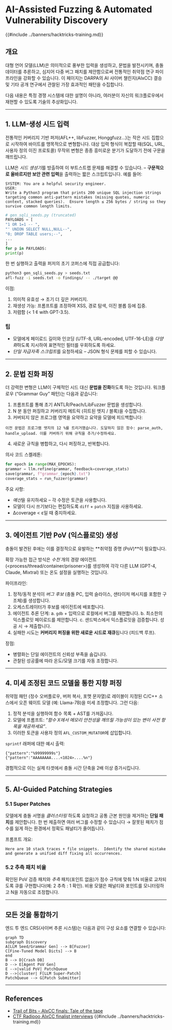 # AI-Assisted Fuzzing & Automated Vulnerability Discovery

{{#include ../banners/hacktricks-training.md}}

## 개요
대형 언어 모델(LLM)은 의미적으로 풍부한 입력을 생성하고, 문법을 발전시키며, 충돌 데이터를 추론하고, 심지어 다중 버그 패치를 제안함으로써 전통적인 취약점 연구 파이프라인을 강화할 수 있습니다. 이 페이지는 DARPA의 AI 사이버 챌린지(AIxCC) 결승 및 기타 공개 연구에서 관찰된 가장 효과적인 패턴을 수집합니다.

다음 내용은 특정 경쟁 시스템에 대한 설명이 아니라, 여러분이 자신의 워크플로우에서 재현할 수 있도록 기술의 추상화입니다.

---

## 1. LLM-생성 시드 입력

전통적인 커버리지 기반 퍼저(AFL++, libFuzzer, Honggfuzz…)는 작은 시드 집합으로 시작하여 바이트를 맹목적으로 변형합니다. 대상 입력 형식이 복잡할 때(SQL, URL, 사용자 정의 이진 프로토콜) 무작위 변형은 종종 흥미로운 분기가 도달하기 전에 구문을 깨뜨립니다.

LLM은 *시드 생성기*를 방출하여 이 부트스트랩 문제를 해결할 수 있습니다. – **구문적으로 올바르지만 보안 관련 입력**을 출력하는 짧은 스크립트입니다. 예를 들어:
```prompt
SYSTEM: You are a helpful security engineer.
USER:
Write a Python3 program that prints 200 unique SQL injection strings targeting common anti-pattern mistakes (missing quotes, numeric context, stacked queries).  Ensure length ≤ 256 bytes / string so they survive common length limits.
```

```python
# gen_sqli_seeds.py (truncated)
PAYLOADS = [
"1 OR 1=1 -- ",
"' UNION SELECT NULL,NULL--",
"0; DROP TABLE users;--",
...
]
for p in PAYLOADS:
print(p)
```
한 번 실행하고 출력을 퍼저의 초기 코퍼스에 직접 공급합니다:
```bash
python3 gen_sqli_seeds.py > seeds.txt
afl-fuzz -i seeds.txt -o findings/ -- ./target @@
```
이점:
1. 의미적 유효성 → 초기 더 깊은 커버리지.
2. 재생성 가능: 프롬프트를 조정하여 XSS, 경로 탐색, 이진 블롭 등에 집중.
3. 저렴함 (< 1 ¢ with GPT-3.5).

### 팁
* 모델에게 페이로드 길이와 인코딩 (UTF-8, URL-encoded, UTF-16-LE)을 *다양화*하도록 지시하여 표면적인 필터를 우회하도록 하세요.
* *단일 자급자족 스크립트*를 요청하세요 – JSON 형식 문제를 피할 수 있습니다.

---

## 2. 문법 진화 퍼징

더 강력한 변형은 LLM이 구체적인 시드 대신 **문법을 진화**하도록 하는 것입니다. 워크플로우 (“Grammar Guy” 패턴)는 다음과 같습니다:

1. 프롬프트를 통해 초기 ANTLR/Peach/LibFuzzer 문법을 생성합니다.
2. N 분 동안 퍼징하고 커버리지 메트릭 (히트된 엣지 / 블록)을 수집합니다.
3. 커버되지 않은 프로그램 영역을 요약하고 요약을 모델에 피드백합니다:
```prompt
이전 문법은 프로그램 엣지의 12 %를 트리거했습니다. 도달하지 않은 함수: parse_auth, handle_upload. 이를 커버하기 위해 규칙을 추가/수정하세요.
```
4. 새로운 규칙을 병합하고, 다시 퍼징하고, 반복합니다.

의사 코드 스켈레톤:
```python
for epoch in range(MAX_EPOCHS):
grammar = llm.refine(grammar, feedback=coverage_stats)
save(grammar, f"grammar_{epoch}.txt")
coverage_stats = run_fuzzer(grammar)
```
주요 사항:
* *예산*을 유지하세요 – 각 수정은 토큰을 사용합니다.
* 모델이 다시 쓰기보다는 편집하도록 `diff` + `patch` 지침을 사용하세요.
* Δcoverage < ε일 때 중지하세요.

---

## 3. 에이전트 기반 PoV (익스플로잇) 생성

충돌이 발견된 후에는 이를 결정적으로 유발하는 **취약점 증명 (PoV)**이 필요합니다.

확장 가능한 접근 방식은 *수천* 개의 경량 에이전트 (<process/thread/container/prisoner>)를 생성하여 각각 다른 LLM (GPT-4, Claude, Mixtral) 또는 온도 설정을 실행하는 것입니다.

파이프라인:
1. 정적/동적 분석이 *버그 후보* (충돌 PC, 입력 슬라이스, 샌타이저 메시지를 포함한 구조체)를 생성합니다.
2. 오케스트레이터가 후보를 에이전트에 배포합니다.
3. 에이전트 추론 단계:
a. `gdb` + 입력으로 로컬에서 버그를 재현합니다.
b. 최소한의 익스플로잇 페이로드를 제안합니다.
c. 샌드박스에서 익스플로잇을 검증합니다. 성공 시 → 제출합니다.
4. 실패한 시도는 **커버리지 퍼징을 위한 새로운 시드로 재큐**됩니다 (피드백 루프).

장점:
* 병렬화는 단일 에이전트의 신뢰성 부족을 숨깁니다.
* 관찰된 성공률에 따라 온도/모델 크기를 자동 조정합니다.

---

## 4. 미세 조정된 코드 모델을 통한 지향 퍼징

취약점 패턴 (정수 오버플로우, 버퍼 복사, 포맷 문자열)로 레이블이 지정된 C/C++ 소스에서 오픈 웨이트 모델 (예: Llama-7B)을 미세 조정합니다. 그런 다음:

1. 정적 분석을 실행하여 함수 목록 + AST를 가져옵니다.
2. 모델에 프롬프트: *“함수 X에서 메모리 안전성을 깨뜨릴 가능성이 있는 변이 사전 항목을 제공하세요”*.
3. 이러한 토큰을 사용자 정의 `AFL_CUSTOM_MUTATOR`에 삽입합니다.

`sprintf` 래퍼에 대한 예시 출력:
```
{"pattern":"%99999999s"}
{"pattern":"AAAAAAAA....<1024>....%n"}
```
경험적으로 이는 실제 타겟에서 충돌 시간 단축을 2배 이상 증가시킵니다.

---

## 5. AI-Guided Patching Strategies

### 5.1 Super Patches
모델에게 충돌 서명을 *클러스터링* 하도록 요청하고 공통 근본 원인을 제거하는 **단일 패치**를 제안합니다. 한 번 제출하면 여러 버그를 수정할 수 있습니다 → 잘못된 패치가 점수를 잃게 하는 환경에서 정확도 패널티가 줄어듭니다.

프롬프트 개요:
```
Here are 10 stack traces + file snippets.  Identify the shared mistake and generate a unified diff fixing all occurrences.
```
### 5.2 추측 패치 비율
확인된 PoV 검증 패치와 *추측* 패치(포인트 없음)가 점수 규칙에 맞춰 1:​N 비율로 교차되도록 큐를 구현합니다(예: 2 추측 : 1 확인). 비용 모델은 패널티와 포인트를 모니터링하고 N을 자동으로 조정합니다.

---

## 모든 것을 통합하기
엔드 투 엔드 CRS(사이버 추론 시스템)는 다음과 같이 구성 요소를 연결할 수 있습니다:
```mermaid
graph TD
subgraph Discovery
A[LLM Seed/Grammar Gen] --> B[Fuzzer]
C[Fine-Tuned Model Dicts] --> B
end
B --> D[Crash DB]
D --> E[Agent PoV Gen]
E -->|valid PoV| PatchQueue
D -->|cluster| F[LLM Super-Patch]
PatchQueue --> G[Patch Submitter]
```
---

## References
* [Trail of Bits – AIxCC finals: Tale of the tape](https://blog.trailofbits.com/2025/08/07/aixcc-finals-tale-of-the-tape/)
* [CTF Radiooo AIxCC finalist interviews](https://www.youtube.com/@ctfradiooo)
{{#include ../banners/hacktricks-training.md}}
